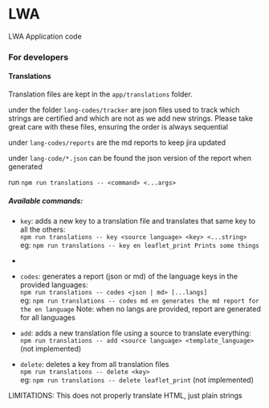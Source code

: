 # LWA
LWA Application code


### For developers

#### Translations

Translation files are kept in the `app/translations` folder.

under the folder `lang-codes/tracker` are json files used to track which strings are certified and which are not as we add new strings. Please take great care with these files, ensuring the order is always sequential

under `lang-codes/reports` are the md reports to keep jira updated

under `lang-code/*.json` can be found the json version of the report when generated


run `npm run translations -- <command> <...args>`

##### Available commands:
 - `key`: adds a new key to a translation file and translates that same key to all the others:<br>
`npm run translations -- key <source language> <key> <...string>`<br>
eg: `npm run translations -- key en leaflet_print Prints some things`
 - 
 - `codes`: generates a report (json or md) of the language keys in the provided languages:<br>
`npm run translations -- codes <json | md> [...langs]`<br>
eg: `npm run translations -- codes md en generates the md report for the en language`
Note: when no langs are provided, report are generated for all languages

 - `add`: adds a new translation file using a source to translate everything:<br>
`npm run translations -- add <source language> <template_language>`(not implemented)

- `delete`: deletes a key from all translation files<br>
`npm run translations -- delete <key>`<br>
eg: `npm run translations -- delete leaflet_print` (not implemented)


LIMITATIONS: This does not properly translate HTML, just plain strings